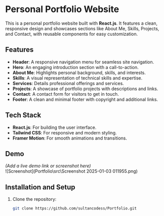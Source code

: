 # Personal Portfolio Website

This is a personal portfolio website built with **React.js**. It features a clean, responsive design and showcases sections like About Me, Skills, Projects, and Contact, with reusable components for easy customization.

## Features
- **Header**: A responsive navigation menu for seamless site navigation.
- **Hero**: An engaging introduction section with a call-to-action.
- **About Me**: Highlights personal background, skills, and interests.
- **Skills**: A visual representation of technical skills and expertise.
- **Services**: Details professional offerings and services.
- **Projects**: A showcase of portfolio projects with descriptions and links.
- **Contact**: A contact form for visitors to get in touch.
- **Footer**: A clean and minimal footer with copyright and additional links.

## Tech Stack
- **React.js**: For building the user interface.
- **Tailwind CSS**: For responsive and modern styling.
- **Framer Motion**: For smooth animations and transitions.

## Demo
*(Add a live demo link or screenshot here)*  
![Screenshot](Portfolio\src\Screenshot 2025-01-03 011955.png)

## Installation and Setup

1. Clone the repository:
   ```bash
   git clone https://github.com/sultancodess/Portfolio.git
